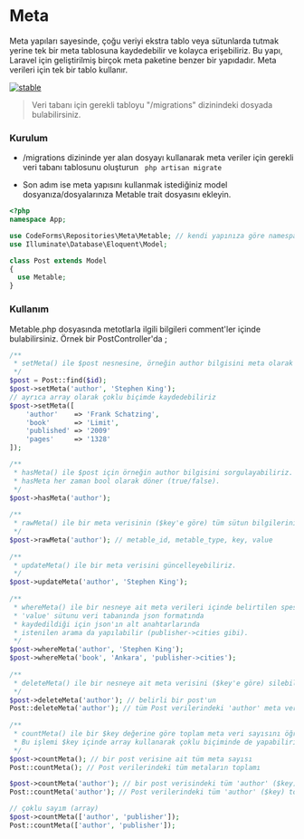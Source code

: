 # Meta
Meta yapıları sayesinde, çoğu veriyi ekstra tablo veya sütunlarda tutmak yerine tek bir meta tablosuna kaydedebilir ve kolayca erişebiliriz. Bu yapı, Laravel için geliştirilmiş birçok meta paketine benzer bir yapıdadır. Meta verileri için tek bir tablo kullanır.

[![stable](http://badges.github.io/stability-badges/dist/stable.svg)](http://github.com/badges/stability-badges)

> Veri tabanı için gerekli tabloyu "/migrations" dizinindeki dosyada bulabilirsiniz.

### Kurulum

* /migrations dizininde yer alan dosyayı kullanarak meta veriler için gerekli veri tabanı tablosunu oluşturun
``` php artisan migrate```

* Son adım ise meta yapısını kullanmak istediğiniz model dosyanıza/dosyalarınıza Metable trait dosyasını ekleyin.
```php
<?php
namespace App;

use CodeForms\Repositories\Meta\Metable; // kendi yapınıza göre namespace'i değiştirin
use Illuminate\Database\Eloquent\Model;

class Post extends Model
{
  use Metable;
}
```

### Kullanım
Metable.php dosyasında metotlarla ilgili bilgileri comment'ler içinde bulabilirsiniz. 
Örnek bir PostController'da ;
```php
/**
 * setMeta() ile $post nesnesine, örneğin author bilgisini meta olarak kaydediyoruz.
 */
$post = Post::find($id);
$post->setMeta('author', 'Stephen King');
// ayrıca array olarak çoklu biçimde kaydedebiliriz
$post->setMeta([
	'author'    => 'Frank Schatzing',
	'book'      => 'Limit',
	'published' => '2009'
	'pages'     => '1328'
]);

/**
 * hasMeta() ile $post için örneğin author bilgisini sorgulayabiliriz. 
 * hasMeta her zaman bool olarak döner (true/false).
 */
$post->hasMeta('author');
 
/**
 * rawMeta() ile bir meta verisinin ($key'e göre) tüm sütun bilgilerini alırız.
 */
$post->rawMeta('author'); // metable_id, metable_type, key, value
 
/**
 * updateMeta() ile bir meta verisini güncelleyebiliriz.
 */
$post->updateMeta('author', 'Stephen King');
 
/**
 * whereMeta() ile bir nesneye ait meta verileri içinde belirtilen spesifik bir $value'yu arayabiliriz.
 * 'value' sütunu veri tabanında json formatında 
 * kaydedildiği için json'ın alt anahtarlarında
 * istenilen arama da yapılabilir (publisher->cities gibi).
 */
$post->whereMeta('author', 'Stephen King');
$post->whereMeta('book', 'Ankara', 'publisher->cities');
 
/**
 * deleteMeta() ile bir nesneye ait meta verisini ($key'e göre) silebiliriz
 */
$post->deleteMeta('author'); // belirli bir post'un
Post::deleteMeta('author'); // tüm Post verilerindeki 'author' meta verilerini siler
 
/**
 * countMeta() ile bir $key değerine göre toplam meta veri sayısını öğreniriz.
 * Bu işlemi $key içinde array kullanarak çoklu biçiminde de yapabiliriz.
 */
$post->countMeta(); // bir post verisine ait tüm meta sayısı
Post::countMeta(); // Post verilerindeki tüm metaların toplamı

$post->countMeta('author'); // bir post verisindeki tüm 'author' ($key) toplamı
Post::countMeta('author'); // Post verilerindeki tüm 'author' ($key) toplamı

// çoklu sayım (array)
$post->countMeta(['author', 'publisher']); 
Post::countMeta(['author', 'publisher']);
```
